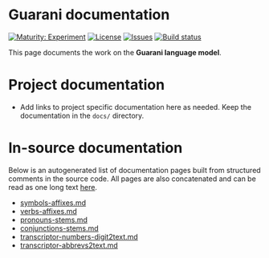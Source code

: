 # Guarani documentation

[![Maturity: Experiment](https://img.shields.io/badge/Maturity-Experiment-black.svg)](https://giellalt.github.io/MaturityClassification.html)
[![License](https://img.shields.io/github/license/giellalt/lang-grn)](https://raw.githubusercontent.com/giellalt/lang-grn/develop/LICENSE)
[![Issues](https://img.shields.io/github/issues/giellalt/lang-grn)](https://github.com/giellalt/lang-grn/issues)
[![Build status](https://github.com/giellalt/lang-grn/workflows/Speller%20CI+CD/badge.svg)](https://github.com/giellalt/lang-grn/actions)

This page documents the work on the **Guarani language model**. 

# Project documentation

* Add links to project specific documentation here as needed. Keep the documentation in the `docs/` directory.

# In-source documentation

Below is an autogenerated list of documentation pages built from structured comments in the source code. All pages are also concatenated and can be read as one long text [here](grn.md).
* [symbols-affixes.md](symbols-affixes.md)
* [verbs-affixes.md](verbs-affixes.md)
* [pronouns-stems.md](pronouns-stems.md)
* [conjunctions-stems.md](conjunctions-stems.md)
* [transcriptor-numbers-digit2text.md](transcriptor-numbers-digit2text.md)
* [transcriptor-abbrevs2text.md](transcriptor-abbrevs2text.md)

